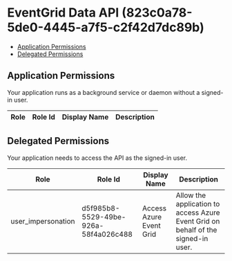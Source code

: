 # EventGrid Data API (823c0a78-5de0-4445-a7f5-c2f42d7dc89b)
- [Application Permissions](#application-permissions)
- [Delegated Permissions](#delegated-permissions)

## Application Permissions
Your application runs as a background service or daemon without a signed-in user.

| Role | Role Id | Display Name | Description |
|---|---|---|---|

## Delegated Permissions
Your application needs to access the API as the signed-in user. 

| Role | Role Id | Display Name | Description |
|---|---|---|---|
| user_impersonation | d5f985b8-5529-49be-926a-58f4a026c488 | Access Azure Event Grid | Allow the application to access Azure Event Grid on behalf of the signed-in user. |

